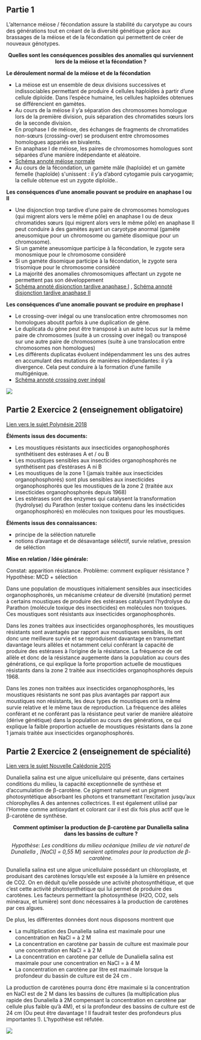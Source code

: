 ## Partie 1

L’alternance méiose / fécondation assure la stabilité du caryotype au cours des générations tout en créant de la diversité génétique grâce aux brassages de la méiose et de la fécondation qui permettent de créer de nouveaux génotypes.

<p align=center><strong>Quelles sont les conséquences possibles des anomalies qui surviennent lors de la méiose et la fécondation ?</strong></p>

**Le déroulement normal de la méiose et de la fécondation**

- La méiose est un ensemble de deux divisions successives et indissociables permettant de produire 4 cellules haploïdes à partir d’une cellule diploïde. Dans l’espèce humaine, les cellules haploïdes obtenues se différencient en gamètes.
- Au cours de la méiose il y’a séparation des chromosomes homologue lors de la première division, puis séparation des chromatides sœurs lors de la seconde division.
- En prophase I de méiose, des échanges de fragments de chromatides non-sœurs (crossing-over) se produisent entre chromosomes homologues appariés en bivalents.
- En anaphase I de méiose, les paires de chromosomes homologues sont séparées d’une manière indépendante et aléatoire.
- [Schéma annoté méiose normale](https://ipfs.io/ipfs/QmRyESBg4aBmMuyAaKtaMk6ALRLbfN3Yur7fDm6s7zUtKd)
- Au cours de la fécondation, un gamète mâle (haploïde) et un gamète femelle (haploïde) s'unissent : il y’a d’abord cytogamie puis caryogamie; la cellule obtenue est un zygote diploïde..


**Les conséquences d’une anomalie pouvant se produire en anaphase I ou II**

- Une disjonction trop tardive d’une paire de chromosomes homologues (qui migrent alors vers le même pôle) en anaphase I ou de deux chromatides sœurs (qui migrent alors vers le même pôle) en anaphase II peut conduire à des gamètes ayant un caryotype anormal (gamète aneusomique pour un chromosome ou gamète disomique pour un chromosome).
- Si un gamète aneusomique participe à la fécondation, le zygote sera monosmique pour le chromosome considéré
- Si un gamète disomique participe à la fécondation, le zygote sera trisomique pour le chromosome considéré
- La majorité des anomalies chromosomiques affectant un zygote ne permettent pas son développement
- [Schéma annoté disjonction tardive anaphase I](https://ipfs.io/ipfs/QmRRXDxZDyjbYYbcYpr8Yz2a7tiShCBWibPPyBMUYNo1Ji) , [Schéma annoté disjonction tardive anaphase II](https://ipfs.io/ipfs/QmV3PDpFeXuQeEkriYcCBkeaRKRCuaAX3gmS1uNRKvVecS)

**Les conséquences d’une anomalie pouvant se produire en prophase I**

- Le crossing-over inégal ou une translocation entre chromosomes non homologues aboutit parfois à une duplication de gène. 
- Le duplicata du gène peut être transposé à un autre locus sur la même paire de chromosomes (suite à un crossing over inégal) ou transposé sur une autre paire de chromosomes (suite à une translocation entre chromosomes non homologues)
- Les différents duplicatas évoluent indépendamment les uns des autres en accumulant des mutations de manières indépendantes: il y’a divergence. Cela peut conduire à la formation d’une famille multigénique.
- [Schéma annoté crossing over inégal](https://ipfs.io/ipfs/QmRZZgNXq29xVXJTzhobVX14QfLktHVx9Dkoh2nMd1w8gK)

<img src="https://ipfs.io/ipfs/QmPxVfzz9hJct6whC5CwuptzQ74y6EzeezKR25AQjMEwgJ" width="">

## Partie 2 Exercice 2 (enseignement obligatoire) 

[Lien vers le sujet Polynésie 2018](http://svt.ac-besancon.fr/bac-s-2018-polynesie/)

**Éléments issus des documents:**

- Les moustiques résistants aux insecticides organophosphorés synthétisent des estérases A et / ou B
- Les moustiques sensibles aux insecticides organophosphorés ne synthétisent pas d’estérases A ni B
- Les moustiques de la zone 1 (jamais traitée aux insecticides organophosphorés) sont plus sensibles aux insecticides organophosphorés que les moustiques de la zone 2 (traitée aux insecticides organophosphorés depuis 1968)
- Les estérases sont des enzymes qui catalysent la transformation (hydrolyse) du Parathon (ester toxique contenu dans les insécticides organophosphorés) en molécules non toxiques pour les moustiques.

**Éléments issus des connaissances:**

- principe de la séléction naturelle
- notions d’avantage et de désavantage séléctif, survie relative, pression de séléction

**Mise en relation / Idée générale:**

Constat: apparition résistance. Problème: comment expliquer résistance ? Hypothèse: MCD +  sélection

Dans une population de moustiques initialement sensibles aux insecticides organophosphorés, un mécanisme créateur de diversité (mutation) permet à certains moustiques de produire des estérases catalysant l’hydrolyse du Parathon (molécule toxique des insecticides)  en molécules non toxiques. Ces moustiques sont résistants aux insecticides organophosphorés.

Dans les zones traitées aux insecticides organophosphorés, les moustiques résistants sont avantagés par rapport aux moustiques sensibles, ils ont donc une meilleure survie et se reproduisent davantage en transmettant davantage leurs allèles et notamment celui conférant la capacité de produire des estérases à l’origine de la résistance. La fréquence de cet allèle et donc de la résistance augemente dans la population au cours des générations, ce qui explique la forte proportion actuelle de moustiques résistants dans la zone 2 traitée aux insecticides organophosphorés depuis 1968.

Dans les zones non traitées aux insecticides organophosphorés, les moustiques résistants ne sont pas plus avantagés par rapport aux moustiques non résistants, les deux types de moustiques ont la même survie relative et le même taux de reproduction. La fréquence des allèles conférant et ne conférant pas la résistance peut varier de manière aléatoire (dérive génétique) dans la population au cours des générations, ce qui explique la faible proportion actuelle de moustiques résistants dans la zone 1 jamais traitée aux insecticides organophosphorés.


## Partie 2 Exercice 2 (enseignement de spécialité) 

[Lien vers le sujet Nouvelle Calédonie 2015](http://svt.ac-besancon.fr/bac-s-2015-nouvelle-caledonie/)


Dunaliella salina est une algue unicellulaire qui présente, dans certaines conditions du milieu, la capacité exceptionnelle de synthèse et d’accumulation de β-carotène. Ce pigment naturel est un pigment photosyntétique absorbant les photons et transmettant l’excitation jusqu’aux chlorophylles A des antennes collectrices. Il est également utilisé par l’Homme comme antioxydant et colorant car il est dix fois plus actif que le β-carotène de synthèse.

**<p align=center>Comment optimiser la production de β-carotène par Dunaliella salina dans les bassins de culture  ?</p>**

*<p align=center>Hypothèse: Les conditions du milieu océanique (milieu de vie naturel de Dunaliella , [NaCl] = 0,55 M) seraient optimales pour la production de β-carotène.</p>*


Dunaliella salina est une algue unicellulaire possédant un chloroplaste, et produisant des carotènes lorsqu’elle est exposée à la lumière en présence de CO2. On en déduit qu’elle possède une activité photosynthétique, et que c’est cette activité photosynthétique qui lui permet de produire des carotènes. Les facteurs permettant la photosynthèse (H2O, CO2, sels minéraux, et lumière) sont donc nécessaires à la production de carotènes par ces algues.


De plus, les différentes données dont nous disposons montrent que

- La multiplication des Dunaliella salina est maximale pour une concentration en NaCl = à 2 M
- La concentration en carotène par bassin de culture est maximale pour une concentration en NaCl = à 2 M
- La concentration en carotène par cellule de Dunaliella salina est maximale pour une concentration en NaCl = à 4 M
- La concentration en carotène par litre est maximale lorsque la profondeur du bassin de culture est de 24 cm . 


La production de carotènes pourra donc être maximale si la concentration en NaCl est de 2 M dans les bassins de cultures (la multiplication plus rapide des Dunaliella à 2M compensant la concentration en carotène par cellule plus faible qu’à 4M), et si la profondeur des bassins de culture est de 24 cm (Ou peut être davantage ! Il faudrait tester des profondeurs plus importantes !).  L’hypothèse est réfutée.


<img src="https://ipfs.io/ipfs/QmRhCmHbKbHVoDQx577SNPDeuKXNqfodkep6HdSN9vk7t7" width="">
